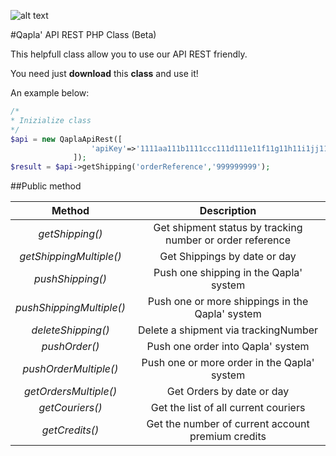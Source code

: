 ![alt text](http://www.wayoutconsulting.it/annunci/wp-content/uploads/2018/05/qapla.jpg)

#Qapla' API REST PHP Class (Beta)

This helpfull class allow you to use our API REST friendly.

You need just **download** this **class** and use it! 

An example below:

```PHP
/*
* Inizialize class
*/
$api = new QaplaApiRest([
                  'apiKey'=>'1111aa111b1111ccc111d111e11f11g11h11i1jj11111111kk1111l11mmm1nn1'
              ]);
$result = $api->getShipping('orderReference','999999999');             
```

##Public method

| **Method** | **Description** |
|:----------:|:---------------:|
| _getShipping()_ | Get shipment status by tracking number or order reference |
| _getShippingMultiple()_ | Get Shippings by date or day |
| _pushShipping()_ | Push one shipping in the Qapla' system |
| _pushShippingMultiple()_ | Push one or more shippings in the Qapla' system |
| _deleteShipping()_ | Delete a shipment via trackingNumber |
| _pushOrder()_ | Push one order into Qapla' system |
| _pushOrderMultiple()_ | Push one or more order in the Qapla' system |
| _getOrdersMultiple()_ | Get Orders by date or day |
| _getCouriers()_ | Get the list of all current couriers |
| _getCredits()_ | Get the number of current account premium credits |
